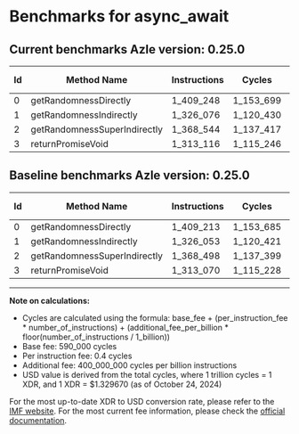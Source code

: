 # Benchmarks for async_await

## Current benchmarks Azle version: 0.25.0

| Id  | Method Name                  | Instructions | Cycles    | USD           | USD/Million Calls | Change                       |
| --- | ---------------------------- | ------------ | --------- | ------------- | ----------------- | ---------------------------- |
| 0   | getRandomnessDirectly        | 1_409_248    | 1_153_699 | $0.0000015340 | $1.5340           | <font color="red">+35</font> |
| 1   | getRandomnessIndirectly      | 1_326_076    | 1_120_430 | $0.0000014898 | $1.4898           | <font color="red">+23</font> |
| 2   | getRandomnessSuperIndirectly | 1_368_544    | 1_137_417 | $0.0000015124 | $1.5124           | <font color="red">+46</font> |
| 3   | returnPromiseVoid            | 1_313_116    | 1_115_246 | $0.0000014829 | $1.4829           | <font color="red">+46</font> |

## Baseline benchmarks Azle version: 0.25.0

| Id  | Method Name                  | Instructions | Cycles    | USD           | USD/Million Calls |
| --- | ---------------------------- | ------------ | --------- | ------------- | ----------------- |
| 0   | getRandomnessDirectly        | 1_409_213    | 1_153_685 | $0.0000015340 | $1.5340           |
| 1   | getRandomnessIndirectly      | 1_326_053    | 1_120_421 | $0.0000014898 | $1.4898           |
| 2   | getRandomnessSuperIndirectly | 1_368_498    | 1_137_399 | $0.0000015124 | $1.5124           |
| 3   | returnPromiseVoid            | 1_313_070    | 1_115_228 | $0.0000014829 | $1.4829           |

---

**Note on calculations:**

-   Cycles are calculated using the formula: base_fee + (per_instruction_fee \* number_of_instructions) + (additional_fee_per_billion \* floor(number_of_instructions / 1_billion))
-   Base fee: 590_000 cycles
-   Per instruction fee: 0.4 cycles
-   Additional fee: 400_000_000 cycles per billion instructions
-   USD value is derived from the total cycles, where 1 trillion cycles = 1 XDR, and 1 XDR = $1.329670 (as of October 24, 2024)

For the most up-to-date XDR to USD conversion rate, please refer to the [IMF website](https://www.imf.org/external/np/fin/data/rms_sdrv.aspx).
For the most current fee information, please check the [official documentation](https://internetcomputer.org/docs/current/developer-docs/gas-cost#execution).
